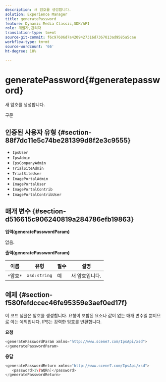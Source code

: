 ```yaml
---
description: 새 암호를 생성합니다.
solution: Experience Manager
title: generatePassword
feature: Dynamic Media Classic,SDK/API
role: 개발자,관리자
translation-type: tm+mt
source-git-commit: f6c97606d7a4209427316d7367013ad9585a5cae
workflow-type: tm+mt
source-wordcount: '66'
ht-degree: 18%

---
```



# generatePassword{#generatepassword}

새 암호를 생성합니다.

구문

## 인증된 사용자 유형 {#section-88f7dc11e5c74be281399d8f2e3c9555}

* `IpsUser`
* `IpsAdmin`
* `IpsCompanyAdmin`
* `TrialSiteAdmin`
* `TrialSiteUser`
* `ImagePortalAdmin`
* `ImagePortalUser`
* `ImagePortalContrib`
* `ImagePortalContribUser`

## 매개 변수 {#section-d516615c906240819a284786efb19863}

**입력(generatePasswordParam)**

없음.

**출력(generatePasswordParam)**

| 이름 | 유형 | 필수 | 설명 |
|---|---|---|---|
| `*`암호`*` | `xsd:string` | 예 | 새 암호입니다. |

## 예제 {#section-f580fefdccec46fe95359e3aef0ed17f}

이 코드 샘플은 암호를 생성합니다. 요청이 포함된 요소나 값이 없는 매개 변수일 뿐이므로 이는 예외입니다. IPS는 강력한 암호를 반환합니다.

**요청**

```java
<generatePasswordParam xmlns="http://www.scene7.com/IpsApi/xsd">
</generatePasswordParam>
```

**응답**

```java
<generatePasswordReturn xmlns="http://www.scene7.com/IpsApi/xsd">
   <password>1\7aQRn]</password>
</generatePasswordReturn>
```

